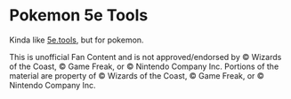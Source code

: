 # Pokemon 5e Tools

Kinda like [5e.tools](https://5e.tools), but for pokemon.

This is unofficial Fan Content and is not approved/endorsed by © Wizards of the Coast, © Game Freak, or © Nintendo Company Inc. Portions of the material are property of © Wizards of the Coast, © Game Freak, or © Nintendo Company Inc.
